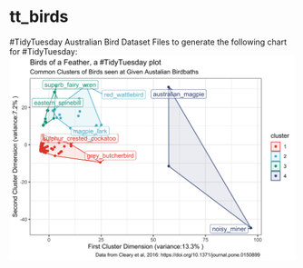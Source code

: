 # tt_birds
#TidyTuesday Australian Bird Dataset
Files to generate the following chart for #TidyTuesday:
![A scatter plot showing 4 clusters of Australian birds commonly seen together. Australian Magpies and Noisy Miners are grouped together in an outlier.](https://github.com/kjewell/tt_birds/blob/main/TT_Bird_clusters.png?raw=true)
